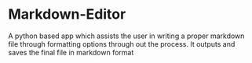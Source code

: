 # Markdown-Editor
A python based app which assists the user in writing a proper markdown file through formatting options through out the process. It outputs and saves the final file in markdown format
